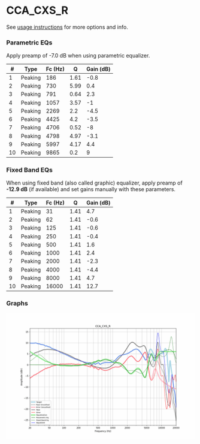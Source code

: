 # CCA_CXS_R
See [usage instructions](https://github.com/jaakkopasanen/AutoEq#usage) for more options and info.

### Parametric EQs
Apply preamp of -7.0 dB when using parametric equalizer.

|   # | Type    |   Fc (Hz) |    Q |   Gain (dB) |
|-----|---------|-----------|------|-------------|
|   1 | Peaking |       186 | 1.61 |        -0.8 |
|   2 | Peaking |       730 | 5.99 |         0.4 |
|   3 | Peaking |       791 | 0.64 |         2.3 |
|   4 | Peaking |      1057 | 3.57 |        -1   |
|   5 | Peaking |      2269 | 2.2  |        -4.5 |
|   6 | Peaking |      4425 | 4.2  |        -3.5 |
|   7 | Peaking |      4706 | 0.52 |        -8   |
|   8 | Peaking |      4798 | 4.97 |        -3.1 |
|   9 | Peaking |      5997 | 4.17 |         4.4 |
|  10 | Peaking |      9865 | 0.2  |         9   |

### Fixed Band EQs
When using fixed band (also called graphic) equalizer, apply preamp of **-12.9 dB** (if available) and set gains manually with these parameters.

|   # | Type    |   Fc (Hz) |    Q |   Gain (dB) |
|-----|---------|-----------|------|-------------|
|   1 | Peaking |        31 | 1.41 |         4.7 |
|   2 | Peaking |        62 | 1.41 |        -0.6 |
|   3 | Peaking |       125 | 1.41 |        -0.6 |
|   4 | Peaking |       250 | 1.41 |        -0.4 |
|   5 | Peaking |       500 | 1.41 |         1.6 |
|   6 | Peaking |      1000 | 1.41 |         2.4 |
|   7 | Peaking |      2000 | 1.41 |        -2.3 |
|   8 | Peaking |      4000 | 1.41 |        -4.4 |
|   9 | Peaking |      8000 | 1.41 |         4.7 |
|  10 | Peaking |     16000 | 1.41 |        12.7 |

### Graphs
![](./CCA_CXS_R.png)
